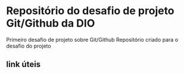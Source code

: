 # Repositório do desafio de projeto Git/Github da DIO 
Primeiro desafio de projeto sobre Git/Github
 Repositório criado para o desafio do projeto
 ## link úteis 

